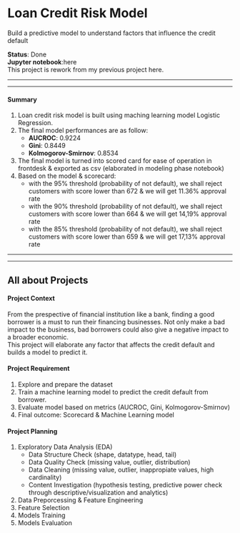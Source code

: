 # Loan Credit Risk Model  
Build a predictive model to understand factors that influence the credit default  


**Status**: Done  
**Jupyter notebook**:here  
This project is rework from my previous project here.

---
---

#### Summary   

1. Loan credit risk model is built using maching learning model Logistic Regression.  
2. The final model performances are as follow:
    - **AUCROC**: 0.9224
    - **Gini**: 0.8449
    - **Kolmogorov-Smirnov**: 0.8534
3. The final model is turned into scored card for ease of operation in frontdesk & exported as csv (elaborated in modeling phase notebook)
4. Based on the model & scorecard:
    - with the 95% threshold (probability of not default), we shall reject customers with score lower than 672 & we will get 11.36% approval rate  
    - with the 90% threshold (probability of not default), we shall reject customers with score lower than 664 & we will get 14,19% approval rate  
    - with the 85% threshold (probability of not default), we shall reject customers with score lower than 659 & we will get 17,13% approval rate  
  
---  
---  
## <span id='all'>All about Projects</span>  
    
#### Project Context  
From the prespective of financial institution like a bank, finding a good borrower is a must to run their financing businesses. Not only make a bad impact to the business, bad borrowers could also give a negative impact to a broader economic.  
This project will elaborate any factor that affects the credit default and builds a model to predict it.


#### Project Requirement   

1. Explore and prepare the dataset  
2. Train a machine learning model to predict the credit default from borrower.
3. Evaluate model based on metrics (AUCROC, Gini, Kolmogorov-Smirnov)  
4. Final outcome: Scorecard & Machine Learning model

#### Project Planning  
1. Exploratory Data Analysis (EDA)
    - Data Structure Check (shape, datatype, head, tail)
    - Data Quality Check (missing value, outlier, distribution)
    - Data Cleaning (missing value, outlier, inappropiate values, high cardinality)
    - Content Investigation (hypothesis testing, predictive power check through descriptive/visualization and analytics)
2. Data Preporcessing & Feature Engineering
3. Feature Selection
4. Models Training
5. Models Evaluation  